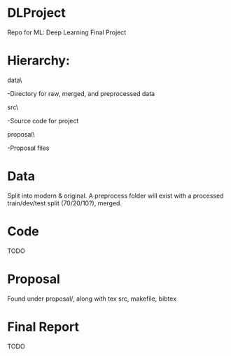 # DLProject
Repo for ML: Deep Learning Final Project

# Hierarchy:
data\\

 -Directory for raw, merged, and preprocessed data


src\\

 -Source code for project

proposal\\

 -Proposal files
   
# Data
  Split into modern & original. A preprocess folder will exist with a processed train/dev/test split (70/20/10?), merged.
  
# Code
  TODO
  
# Proposal
Found under proposal/, along with tex src, makefile, bibtex

# Final Report
  TODO
